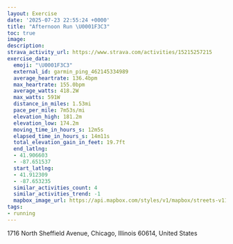 ```yaml
---
layout: Exercise
date: '2025-07-23 22:55:24 +0000'
title: "Afternoon Run \U0001F3C3"
toc: true
image:
description:
strava_activity_url: https://www.strava.com/activities/15215257215
exercise_data:
  emoji: "\U0001F3C3"
  external_id: garmin_ping_462145334989
  average_heartrate: 136.4bpm
  max_heartrate: 155.0bpm
  average_watts: 418.2W
  max_watts: 591W
  distance_in_miles: 1.53mi
  pace_per_mile: 7m53s/mi
  elevation_high: 181.2m
  elevation_low: 174.2m
  moving_time_in_hours_s: 12m5s
  elapsed_time_in_hours_s: 14m11s
  total_elevation_gain_in_feet: 19.7ft
  end_latlng:
  - 41.906603
  - -87.651537
  start_latlng:
  - 41.912309
  - -87.653235
  similar_activities_count: 4
  similar_activities_trend: -1
  mapbox_image_url: https://api.mapbox.com/styles/v1/mapbox/streets-v11/static/path-5+787af2-1.0(g%7Bx~Ftm~uO%40wBBMr%40iARi%40v%40cAlA%7BBKSIi%40A_%40%40WMsABk%40I_AFm%40E%7BB%40cCCSEwA%40SAmAE%7B%40Jk%40%40KIuA%3Fa%40CICq%40B%5DBEJCNA%60ADbBI%60%40%40dA%3Fl%40Gb%40%3FxAI%7CBAlA%40ZCtDIlGE%5CEbABF%40%5ECJEX%3Fb%40GN%40XEJBAx%40InBBXE%5CPhG%3FdFBh%40BnDAZMNq%40%5C%7D%40~%40iBjAMNUf%40OPs%40j%40iAt%40_%40%5CCLJf%40),pin-s-s+e5b22e(-87.65163,41.91172),pin-s-f+89ae00(-87.65040000000005,41.905930000000026)/auto/800x800?access_token=pk.eyJ1Ijoiam9zaGJlY2ttYW4iLCJhIjoiY205eWR2aDd1MWZ6djJrbXc4a3M0bWZleiJ9.XiG9OWkNcZk2QzjJbxLB4A
tags:
- running
---
```




1716 North Sheffield Avenue, Chicago, Illinois 60614, United States
